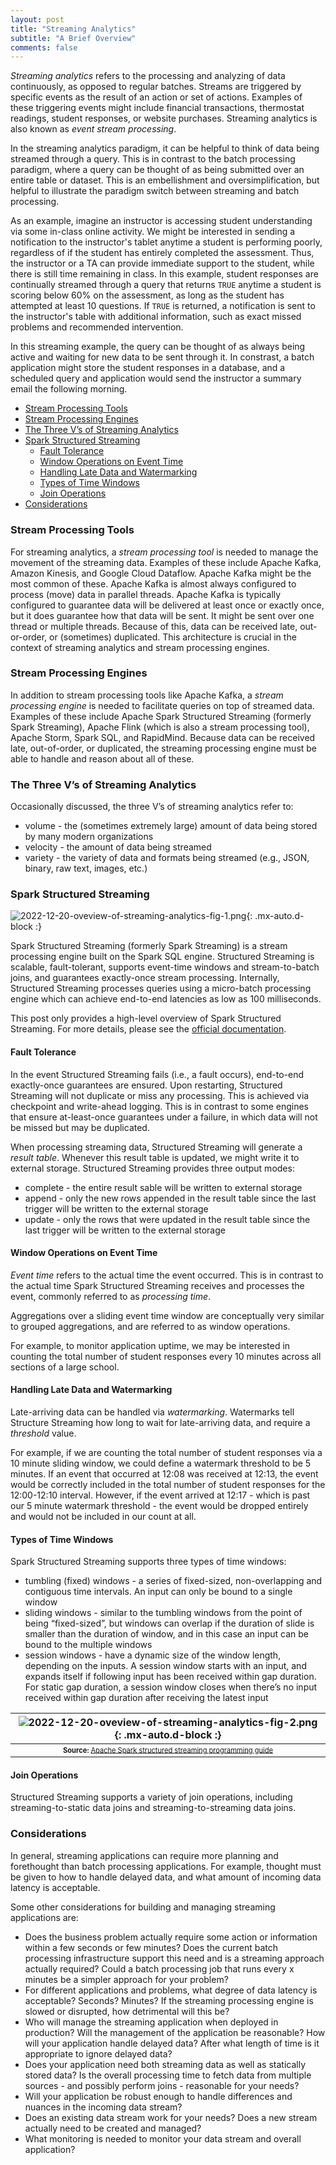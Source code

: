 ```yaml
---
layout: post
title: "Streaming Analytics"
subtitle: "A Brief Overview"
comments: false
---
```


*Streaming analytics* refers to the processing and analyzing of data continuously, as opposed to regular batches.  Streams are triggered by specific events as the result of an action or set of actions. Examples of these triggering events might include financial transactions, thermostat readings, student responses, or website purchases.  Streaming analytics is also known as *event stream processing*.

In the streaming analytics paradigm, it can be helpful to think of data being streamed through a query.  This is in contrast to the batch processing paradigm, where a query can be thought of as being submitted over an entire table or dataset. This is an embellishment and oversimplification, but helpful to illustrate the paradigm switch between streaming and batch processing.

As an example, imagine an instructor is accessing student understanding via some in-class online activity.  We might be interested in sending a notification to the instructor's tablet anytime a student is performing poorly, regardless of if the student has entirely completed the assessment. Thus, the instructor or a TA can provide immediate support to the student, while there is still time remaining in class.  In this example, student responses are continually streamed through a query that returns `TRUE` anytime a student is scoring below 60% on the assessment, as long as the student has attempted at least 10 questions.  If `TRUE` is returned, a notification is sent to the instructor's table with additional information, such as exact missed problems and recommended intervention.

In this streaming example, the query can be thought of as always being active and waiting for new data to be sent through it.  In constrast, a batch application might store the student responses in a database, and a scheduled query and application would send the instructor a summary email the following morning.

- [Stream Processing Tools](#stream-processing-tools)
- [Stream Processing Engines](#stream-processing-engines)
- [The Three V’s of Streaming Analytics](#the-three-v-s-of-streaming-analytics)
- [Spark Structured Streaming](#spark-structured-streaming)
  * [Fault Tolerance](#fault-tolerance)
  * [Window Operations on Event Time](#window-operations-on-event-time)
  * [Handling Late Data and Watermarking](#handling-late-data-and-watermarking)
  * [Types of Time Windows](#types-of-time-windows)
  * [Join Operations](#join-operations)
- [Considerations](#considerations)

### Stream Processing Tools

For streaming analytics, a *stream processing tool* is needed to manage the movement of the streaming data.  Examples of these include Apache Kafka, Amazon Kinesis, and Google Cloud Dataflow. Apache Kafka might be the most common of these. Apache Kafka is almost always configured to process (move) data in parallel threads.  Apache Kafka is typically configured to guarantee data will be delivered at least once or exactly once, but it does guarantee how that data will be sent.  It might be sent over one thread or multiple threads.  Because of this, data can be received late, out-or-order, or (sometimes) duplicated.  This architecture is crucial in the context of streaming analytics and stream processing engines.

### Stream Processing Engines

In addition to stream processing tools like Apache Kafka, a *stream processing engine* is needed to facilitate queries on top of streamed data.  Examples of these include Apache Spark Structured Streaming (formerly Spark Streaming), Apache Flink (which is also a stream processing tool), Apache Storm, Spark SQL, and RapidMind.  Because data can be received late, out-of-order, or duplicated, the streaming processing engine must be able to handle and reason about all of these.

### The Three V’s of Streaming Analytics

Occasionally discussed, the three V’s of streaming analytics refer to:
- volume - the (sometimes extremely large) amount of data being stored by many modern organizations
- velocity - the amount of data being streamed
- variety - the variety of data and formats being streamed (e.g., JSON, binary, raw text, images, etc.)

### Spark Structured Streaming

![2022-12-20-oveview-of-streaming-analytics-fig-1.png](/assets/img/2022-12-20-oveview-of-streaming-analytics-fig-1.png){: .mx-auto.d-block :}

Spark Structured Streaming (formerly Spark Streaming) is a stream processing engine built on the Spark SQL engine.  Structured Streaming is scalable, fault-tolerant, supports event-time windows and stream-to-batch joins, and guarantees exactly-once stream processing.  Internally, Structured Streaming processes queries using a micro-batch processing engine which can achieve end-to-end latencies as low as 100 milliseconds.

This post only provides a high-level overview of Spark Structured Streaming.  For more details, please see the [official documentation](https://spark.apache.org/docs/latest/structured-streaming-programming-guide.html).

#### Fault Tolerance

In the event Structured Streaming fails (i.e., a fault occurs), end-to-end exactly-once guarantees are ensured.  Upon restarting, Structured Streaming will not duplicate or miss any processing.  This is achieved via checkpoint and write-ahead logging. This is in contrast to some engines that ensure at-least-once guarantees under a failure, in which data will not be missed but may be duplicated.

When processing streaming data, Structured Streaming will generate a *result table*. Whenever this result table is updated, we might write it to external storage. Structured Streaming provides three output modes:
- complete - the entire result sable will be written to external storage
- append - only the new rows appended in the result table since the last trigger will be written to the external storage 
- update - only the rows that were updated in the result table since the last trigger will be written to the external storage

#### Window Operations on Event Time

*Event time* refers to the actual time the event occurred.  This is in contrast to the actual time Spark Structured Streaming receives and processes the event, commonly referred to as *processing time*.

Aggregations over a sliding event time window are conceptually very similar to grouped aggregations, and are referred to as window operations.

For example, to monitor application uptime, we may be interested in counting the total number of student responses every 10 minutes across all sections of a large school.  

#### Handling Late Data and Watermarking

Late-arriving data can be handled via *watermarking*.  Watermarks tell Structure Streaming how long to wait for late-arriving data, and require a *threshold* value.

For example, if we are counting the total number of student responses via a 10 minute sliding window, we could define a watermark threshold to be 5 minutes.  If an event that occurred at 12:08 was received at 12:13, the event would be correctly included in the total number of student responses for the 12:00-12:10 interval.  However, if the event arrived at 12:17 - which is past our 5 minute watermark threshold - the event would be dropped entirely and would not be included in our count at all.

#### Types of Time Windows

Spark Structured Streaming supports three types of time windows:

- tumbling (fixed) windows - a series of fixed-sized, non-overlapping and contiguous time intervals. An input can only be bound to a single window
- sliding windows - similar to the tumbling windows from the point of being “fixed-sized”, but windows can overlap if the duration of slide is smaller than the duration of window, and in this case an input can be bound to the multiple windows
- session windows - have a dynamic size of the window length, depending on the inputs. A session window starts with an input, and expands itself if following input has been received within gap duration. For static gap duration, a session window closes  when there’s no input received within gap duration after receiving the latest input

| ![2022-12-20-oveview-of-streaming-analytics-fig-2.png](/assets/img/2022-12-20-oveview-of-streaming-analytics-fig-2.png){: .mx-auto.d-block :} |
| :--: |
| <sub><sup>**Source:** [Apache Spark structured streaming programming guide](https://spark.apache.org/docs/latest/structured-streaming-programming-guide.html) |

#### Join Operations

Structured Streaming supports a variety of join operations, including streaming-to-static data joins and streaming-to-streaming data joins.

### Considerations

In general, streaming applications can require more planning and forethought than batch processing applications.  For example, thought must be given to how to handle delayed data, and what amount of incoming data latency is acceptable.

Some other considerations for building and managing streaming applications are:
- Does the business problem actually require some action or information within a few seconds or few minutes? Does the current batch processing infrastructure support this need and is a streaming approach actually required? Could a batch processing job that runs every x minutes be a simpler approach for your problem?
- For different applications and problems, what degree of data latency is acceptable? Seconds? Minutes? If the streaming processing engine is slowed or disrupted, how detrimental will this be?
- Who will manage the streaming application when deployed in production? Will the management of the application be reasonable? How will your application handle delayed data? After what length of time is it appropriate to ignore delayed data?
- Does your application need both streaming data as well as statically stored data? Is the overall processing time to fetch data from multiple sources - and possibly perform joins - reasonable for your needs?
- Will your application be robust enough to handle differences and nuances in the incoming data stream?
- Does an existing data stream work for your needs? Does a new stream actually need to be created and managed?
- What monitoring is needed to monitor your data stream and overall application?
